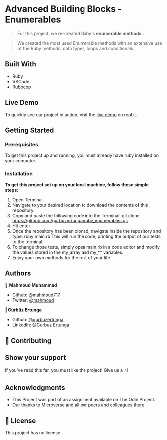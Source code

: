 # Advanced Building Blocks - Enumerables

> For this project, we re-created Ruby's **enumerable methods** .

> We created the most used Enumerable methods with an extensive use of the Ruby methods, data types, loops and conditionals.

## Built With

- Ruby
- VSCode
- Rubocop

## Live Demo

To quickly see our project in action, visit the [live demo](https://repl.it/@gurbuzertunga/rubyenumerables#main.rb) on repl.it.

## Getting Started

### Prerequisites

To get this project up and running, you must already have ruby installed on your computer.

### Installation

**To get this project set up on your local machine, follow these simple steps:**

1. Open Terminal.
2. Navigate to your desired location to download the contents of this repository.
3. Copy and paste the following code into the Terminal:
    git clone https://github.com/gurbuzertunga/ruby_enumerables.git
4. Hit enter.
5. Once the repository has been cloned, navigate inside the repository and type:
    ruby main.rb
    This will run the code, printing the output of our tests to the terminal.
6. To change those tests, simply open main.rb in a code editor and modify the values stored in the my_array and my_** variables.
6. Enjoy your own methods for the rest of your life.

## Authors

:bust_in_silhouette: **Mahmoud Muhammad**
- Github: [@mahmoud717](https://github.com/mahmoud717)
- Twitter: [@mahmoud](https://twitter.com/mahmoud26369406)

:bust_in_silhouette:**Gürbüz Ertunga**
- Github: [@gurbuzertunga](https://github.com/gurbuzertunga)
- LinkedIn: [@Gurbuz Ertunga](https://www.linkedin.com/in/gurbuz-ertunga-a607a2a5/)
## :handshake: Contributing

## Show your support
If you've read this far, you must like the project! Give us a :star:️!

## Acknowledgments
- This Project was part of an assignment available on The Odin Project.
- Our thanks to Microverse and all our peers and colleagues there.

## :memo: License
This project has no license